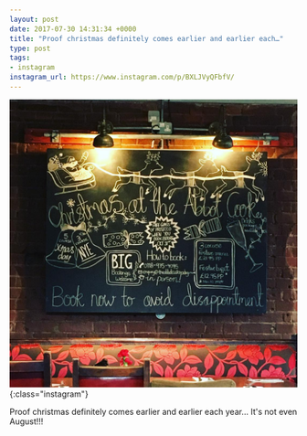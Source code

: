 ```yaml
---
layout: post
date: 2017-07-30 14:31:34 +0000
title: "Proof christmas definitely comes earlier and earlier each…"
type: post
tags:
- instagram
instagram_url: https://www.instagram.com/p/BXLJVyQFbfV/
---
```


![Instagram - BXLJVyQFbfV](/img/BXLJVyQFbfV.jpg){:class="instagram"}

Proof christmas definitely comes earlier and earlier each year... It's not even August!!!

